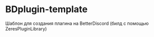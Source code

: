 # BDplugin-template
Шаблон для создания плагина на BetterDiscord (билд с помощью ZeresPluginLibrary)
